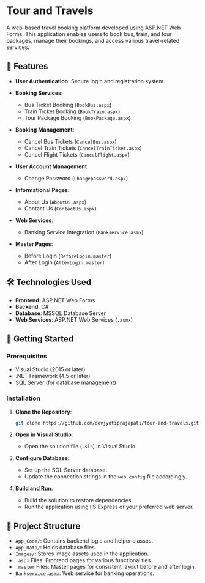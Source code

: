 # Tour and Travels

A web-based travel booking platform developed using ASP.NET Web Forms. This application enables users to book bus, train, and tour packages, manage their bookings, and access various travel-related services.

## 🧭 Features

* **User Authentication**: Secure login and registration system.
* **Booking Services**:

  * Bus Ticket Booking (`BookBus.aspx`)
  * Train Ticket Booking (`BookTrain.aspx`)
  * Tour Package Booking (`BookPackage.aspx`)
* **Booking Management**:

  * Cancel Bus Tickets (`CancelBus.aspx`)
  * Cancel Train Tickets (`CancelTrainTicket.aspx`)
  * Cancel Flight Tickets (`CancelFlight.aspx`)
* **User Account Management**:

  * Change Password (`Changepassword.aspx`)
* **Informational Pages**:

  * About Us (`AboutUS.aspx`)
  * Contact Us (`ContactUs.aspx`)
* **Web Services**:

  * Banking Service Integration (`Bankservice.asmx`)
* **Master Pages**:

  * Before Login (`BeforeLogin.master`)
  * After Login (`AfterLogin.master`)

## 🛠️ Technologies Used

* **Frontend**: ASP.NET Web Forms
* **Backend**: C#
* **Database**: MSSQL Database Server
* **Web Services**: ASP.NET Web Services (`.asmx`)

## 🚀 Getting Started

### Prerequisites

* Visual Studio (2015 or later)
* .NET Framework (4.5 or later)
* SQL Server (for database management)

### Installation

1. **Clone the Repository**:

   ```bash
   git clone https://github.com/devjyotiprajapati/tour-and-travels.git
   ```



2. **Open in Visual Studio**:

   * Open the solution file (`.sln`) in Visual Studio.

3. **Configure Database**:

   * Set up the SQL Server database.
   * Update the connection strings in the `web.config` file accordingly.

4. **Build and Run**:

   * Build the solution to restore dependencies.
   * Run the application using IIS Express or your preferred web server.

## 📁 Project Structure

* `App_Code/`: Contains backend logic and helper classes.
* `App_Data/`: Holds database files.
* `Images/`: Stores image assets used in the application.
* `.aspx` Files: Frontend pages for various functionalities.
* `.master` Files: Master pages for consistent layout before and after login.
* `Bankservice.asmx`: Web service for banking operations.
